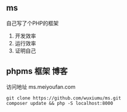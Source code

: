 ## ms
自己写了个PHP的框架

1. 开发效率
2. 运行效率
3. 证明自己

##  phpms 框架 博客

访问地址 ms.meiyoufan.com 
```
git clone https://github.com/wuxiumu/ms.git
composer update && php -S localhost:8000
```